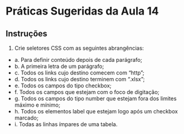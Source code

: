 # Práticas Sugeridas da Aula 14


## Instruções

1. Crie seletores CSS com as seguintes abrangências:
- a. Para definir conteúdo depois de cada parágrafo;
- b. A primeira letra de um parágrafo;
- c. Todos os links cujo destino comecem com “http”;
- d. Todos os links cujo destino terminem com “.xlsx”;
- e. Todos os campos do tipo checkbox;
- f. Todos os campos que estejam com o foco de digitação;
- g. Todos os campos do tipo number que estejam fora dos limites máximo e mínimo;
- h. Todos os elementos label que estejam logo após um checkbox marcado;
- i. Todas as linhas ímpares de uma tabela.
